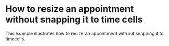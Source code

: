 # How to resize an appointment without snapping it to time cells


<p>This example illustrates how to resize an appointment without snapping it to timecells.</p>

<br/>


